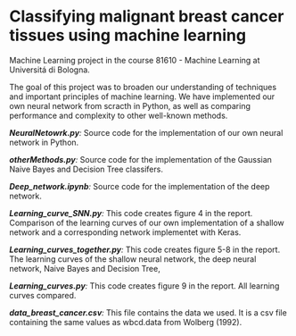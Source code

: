 # Classifying malignant breast cancer tissues using machine learning

Machine Learning project in the course 81610 - Machine Learning at Universitá di Bologna.


The goal of this project was to broaden our understanding of techniques and important principles of machine learning. We have implemented our own neural network from scracth in Python, as well as comparing performance and complexity to other well-known methods. 


_**NeuralNetowrk.py**:_
Source code for the implementation of our own neural network in Python.

_**otherMethods.py**:_
Source code for the implementation of the Gaussian Naive Bayes and Decision Tree classifers. 

_**Deep_network.ipynb**:_
Source code for the implementation of the deep network.

_**Learning_curve_SNN.py**:_
This code creates figure 4 in the report. Comparison of the learning curves of our own implementation of a shallow network and a corresponding network implementet with Keras.

_**Learning_curves_together.py**:_
This code creates figure 5-8 in the report. The learning curves of the shallow neural network, the deep neural network, Naive Bayes and Decision Tree, 


_**Learning_curves.py**:_
This code creates figure 9 in the report. All learning curves compared. 

_**data_breast_cancer.csv**:_
This file contains the data we used. It is a csv file containing the same values as wbcd.data from Wolberg (1992). 
